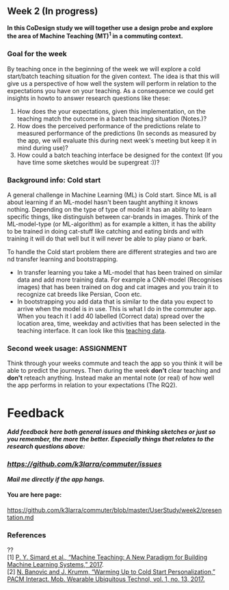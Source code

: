 ## Week 2 (In progress)
**In this CoDesign study we will together use a design probe and explore the area of Machine Teaching (MT)<sup>1</sup> in a commuting context.**

### Goal for the week
By teaching once in the beginning of the week we will explore a cold start/batch teaching situation for the given context. The idea is that this will give us a perspective of how well the system will perform in relation to the expectations you have on your teaching.
As a consequence we could get insights in howto to answer research questions like these:

1. How does the your expectations, given this implementation, on the teaching match the outcome in a batch teaching situation (Notes.)?
2. How does the perceived performance of the predictions relate to measured performance of the predictions (In seconds as measured by the app, we will evaluate this during next week's meeting but keep it in mind during use)?
3. How could a batch teaching interface be designed for the context (If you have time some sketches would be supergreat :))?

### Background info: Cold start
A general challenge in Machine Learning (ML) is Cold start.
Since ML is all about learning if an ML-model hasn't been taught anything it knows nothing. Depending on the type of type of model it has an ability to learn specific things, like distinguish between car-brands in images.
Think of the ML-model-type (or ML-algorithm) as for example a kitten, it has the ability to be trained in doing cat-stuff like catching and eating birds and with training it will do that well but it will never be able to play piano or bark.

To handle the Cold start problem there are different strategies and two are nd transfer learning and bootstrapping.
* In transfer learning you take a ML-model that has been trained on similar data and add more training data. For example a CNN-model (Recognises images) that has been trained on dog and cat images and you train it to recognize cat breeds like Persian, Coon etc.
* In bootstrapping you add data that is similar to the data you expect to arrive when the model is in use. This is what I do in the commuter app. When you teach it I add 40 labelled (Correct data) spread over the location area, time, weekday and activities that has been selected in the teaching interface. It can look like this [teaching data](https://github.com/k3larra/commuter/blob/master/UserStudy/week2/teach.csv).

### Second week usage: ASSIGNMENT
Think through your weeks commute and teach the app so you think it will be able to predict the journeys. Then during the week **don't** clear teaching and **don't** reteach anything. Instead make an mental note (or real) of how well the app performs in relation to your expectations (The RQ2).

# Feedback
***Add feedback here both general issues and thinking sketches or just so you remember, the more the better. Especially things that relates to the research questions above:***<br/>
### ***https://github.com/k3larra/commuter/issues*** <br/>

***Mail me directly if the app hangs.***


#### You are here page:
https://github.com/k3larra/commuter/blob/master/UserStudy/week2/presentation.md

### References
??<br/>
[1] [P. Y. Simard et al., “Machine Teaching: A New Paradigm for Building Machine Learning Systems,” 2017](https://arxiv.org/pdf/1707.06742v3.pdf).<br/>
[2] [N. Banovic and J. Krumm, “Warming Up to Cold Start Personalization,” PACM Interact. Mob. Wearable Ubiquitous Technol, vol. 1, no. 13, 2017.](Warming_Up.pdf)
